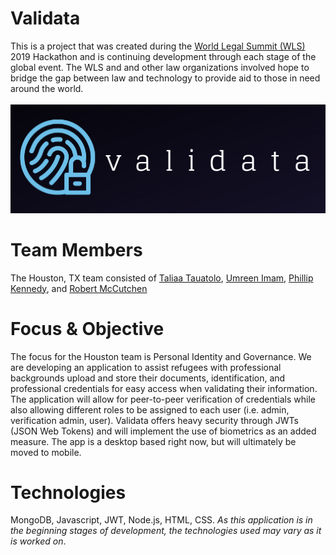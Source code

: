 <h1> Validata </h1> 
This is a project that was created during the <a href="https://worldlegalsummit.org/">World Legal Summit (WLS)</a> 
2019 Hackathon and is continuing development through each stage of the global event. The WLS and and other law organizations
involved hope to bridge the gap between law and technology to provide aid to those in need around the world.

<br/>
<br/>

<img src="small-logo.png"/>

<h1> Team Members </h1>
The Houston, TX team consisted of  
<a href="https://github.com/taliaa10">Taliaa Tauatolo</a>, 
<a href="https://github.com/Umreen24">Umreen Imam</a>, 
<a href="https://github.com/PhilKennedy86">Phillip Kennedy</a>, 
and <a href="https://github.com/RobertMcCutchen">Robert McCutchen</a>

<h1> Focus & Objective </h1>
The focus for the Houston team is Personal Identity and Governance. We are developing an application to assist refugees with professional backgrounds upload and store their documents, identification, and professional credentials for easy access when validating their information. The application will allow for peer-to-peer verification of credentials while also allowing different roles to be assigned to each user (i.e. admin, verification admin, user). Validata offers heavy security through JWTs (JSON Web Tokens) and will implement the use of biometrics as an added measure. The app is a desktop based right now, but will ultimately be moved to mobile. 

<h1> Technologies </h1>
MongoDB, Javascript, JWT, Node.js, HTML, CSS. <i>As this application is in the beginning stages of development, the technologies used may vary as it is worked on</i>. 
